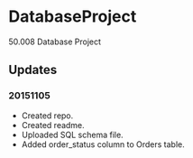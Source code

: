 # DatabaseProject
50.008 Database Project

## Updates
### 20151105
* Created repo.
* Created readme.
* Uploaded SQL schema file.
* Added order_status column to Orders table.
